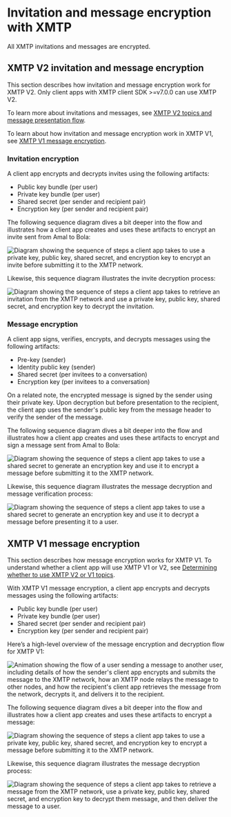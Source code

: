 # Invitation and message encryption with XMTP

All XMTP invitations and messages are encrypted.

## XMTP V2 invitation and message encryption

This section describes how invitation and message encryption work for XMTP V2. Only client apps with XMTP client SDK >=v7.0.0 can use XMTP V2.

To learn more about invitations and messages, see [XMTP V2 topics and message presentation flow](/protocol/v2/architectural-overview#xmtp-v2-topics-and-message-presentation-flow).

To learn about how invitation and message encryption work in XMTP V1, see [XMTP V1 message encryption](#xmtp-v1-message-encryption).

### Invitation encryption

A client app encrypts and decrypts invites using the following artifacts:

- Public key bundle (per user)
- Private key bundle (per user)
- Shared secret (per sender and recipient pair)
- Encryption key (per sender and recipient pair)

The following sequence diagram dives a bit deeper into the flow and illustrates how a client app creates and uses these artifacts to encrypt an invite sent from Amal to Bola:

![Diagram showing the sequence of steps a client app takes to use a private key, public key, shared secret, and encryption key to encrypt an invite before submitting it to the XMTP network.](https://raw.githubusercontent.com/xmtp/docs-xmtp-org/main/docs/pages/img/invite-encrypt-v2.png)<!--Source file: https://lucid.app/lucidchart/e2f80322-b2c9-44c1-8f20-421628e4f9ed/edit?viewport_loc=-122%2C-1148%2C3032%2C1592%2C0_0&invitationId=inv_4013c892-b596-4097-bcfd-a50a233de812-->

Likewise, this sequence diagram illustrates the invite decryption process:

![Diagram showing the sequence of steps a client app takes to retrieve an invitation from the XMTP network and use a private key, public key, shared secret, and encryption key to decrypt the invitation.](https://raw.githubusercontent.com/xmtp/docs-xmtp-org/main/docs/pages/img/invite-decrypt-v2.png)<!--Source file: https://lucid.app/lucidchart/e2f80322-b2c9-44c1-8f20-421628e4f9ed/edit?viewport_loc=-122%2C-1148%2C3032%2C1592%2C0_0&invitationId=inv_4013c892-b596-4097-bcfd-a50a233de812-->

### Message encryption

A client app signs, verifies, encrypts, and decrypts messages using the following artifacts:

- Pre-key (sender)
- Identity public key (sender)
- Shared secret (per invitees to a conversation)
- Encryption key (per invitees to a conversation)

On a related note, the encrypted message is signed by the sender using their private key. Upon decryption but before presentation to the recipient, the client app uses the sender's public key from the message header to verify the sender of the message.

The following sequence diagram dives a bit deeper into the flow and illustrates how a client app creates and uses these artifacts to encrypt and sign a message sent from Amal to Bola:

![Diagram showing the sequence of steps a client app takes to use a shared secret to generate an encryption key and use it to encrypt a message before submitting it to the XMTP network.](img/https://raw.githubusercontent.com/xmtp/docs-xmtp-org/main/docs/pages/img/message-encrypt-v2.png)<!--Source file: https://lucid.app/lucidchart/9ec2b0e2-df13-4d06-82c7-59068059b8a7/edit?viewport_loc=-559%2C-817%2C2784%2C1462%2C0_0&invitationId=inv_857afa87-d52e-4236-8a9f-c5818c65df04-->

Likewise, this sequence diagram illustrates the message decryption and message verification process:

![Diagram showing the sequence of steps a client app takes to use a shared secret to generate an encryption key and use it to decrypt a message before presenting it to a user.](https://raw.githubusercontent.com/xmtp/docs-xmtp-org/main/docs/pages/img/message-decrypt-v2.png)<!--Source file: https://lucid.app/lucidchart/9ec2b0e2-df13-4d06-82c7-59068059b8a7/edit?viewport_loc=-559%2C-817%2C2784%2C1462%2C0_0&invitationId=inv_857afa87-d52e-4236-8a9f-c5818c65df04-->

## XMTP V1 message encryption

This section describes how message encryption works for XMTP V1. To understand whether a client app will use XMTP V1 or V2, see [Determining whether to use XMTP V2 or V1 topics](/protocol/v2/architectural-overview#determining-whether-to-use-xmtp-v2-or-v1-topics).

With XMTP V1 message encryption, a client app encrypts and decrypts messages using the following artifacts:

- Public key bundle (per user)
- Private key bundle (per user)
- Shared secret (per sender and recipient pair)
- Encryption key (per sender and recipient pair)

Here’s a high-level overview of the message encryption and decryption flow for XMTP V1:

![Animation showing the flow of a user sending a message to another user, including details of how the sender's client app encrypts and submits the message to the XMTP network, how an XMTP node relays the message to other nodes, and how the recipient's client app retrieves the message from the network, decrypts it, and delivers it to the recipient.](https://raw.githubusercontent.com/xmtp/docs-xmtp-org/main/docs/pages/img/message-encrypt-decrypt.gif)<!--Source file: https://www.figma.com/file/77ToMB4T16NiLwJjIp7dU1/diagrams?node-id=1%3A1769-->

The following sequence diagram dives a bit deeper into the flow and illustrates how a client app creates and uses these artifacts to encrypt a message:

![Diagram showing the sequence of steps a client app takes to use a private key, public key, shared secret, and encryption key to encrypt a message before submitting it to the XMTP network.](https://raw.githubusercontent.com/xmtp/docs-xmtp-org/main/docs/pages/img/message-encrypt-v1.png)<!--Source file: https://lucid.app/lucidchart/d2985646-969e-4625-82f0-cb38853033c5/edit?viewport_loc=-130%2C-308%2C3054%2C1604%2C0_0&invitationId=inv_2faa4c23-7fdb-40d8-9b78-e9c4557b712d-->

Likewise, this sequence diagram illustrates the message decryption process:

![Diagram showing the sequence of steps a client app takes to retrieve a message from the XMTP network, use a private key, public key, shared secret, and encryption key to decrypt them message, and then deliver the message to a user.](https://raw.githubusercontent.com/xmtp/docs-xmtp-org/main/docs/pages/img/message-encrypt-v2.png)<!--Source file: https://lucid.app/lucidchart/d2985646-969e-4625-82f0-cb38853033c5/edit?viewport_loc=-130%2C-308%2C3054%2C1604%2C0_0&invitationId=inv_2faa4c23-7fdb-40d8-9b78-e9c4557b712d-->
